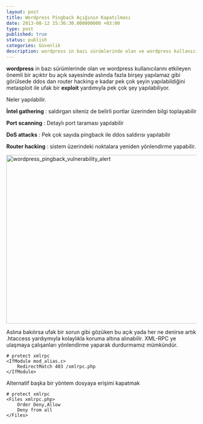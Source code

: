 ```yaml
---
layout: post
title: Wordpress Pingback Açığının Kapatılması
date: 2013-08-12 15:36:30.000000000 +03:00
type: post
published: true
status: publish
categories: Güvenlik
description: wordpress in bazı sürümlerinde olan ve wordpress kullanıcılarını etkileyen önemli bir açıktır bu açık sayesinde aslında fazla birşey yapılamaz
---
```

<p><strong>wordpress</strong> in bazı sürümlerinde olan ve wordpress kullanıcılarını etkileyen önemli bir açıktır bu açık sayesinde aslında fazla birşey yapılamaz gibi görülsede ddos dan router hacking e kadar pek çok şeyin yapılabildiğini metasploit ile ufak bir <strong>exploit</strong> yardımıyla pek çok şey yapılabiliyor.</p>
<p>Neler yapılabilir.</p>
<p><strong>İntel gathering</strong> : saldırgan siteniz de belirli portlar üzerinden bilgi toplayabilir</p>
<p><strong>Port scanning</strong> : Detaylı port taraması yapılabilir</p>
<p><strong>DoS attacks</strong> : Pek çok sayıda pingback ile ddos saldırısı yapılabilir</p>
<p><strong>Router hacking</strong> : sistem üzerindeki noktalara yeniden yönlendirme yapabilir.</p>
<p><a href="https://mertcangokgoz.com/wp-content/uploads/2013/08/wordpress_pingback_vulnerability_alert1.png"><img class=" size-full wp-image-211 aligncenter" src="{{ site.baseurl }}/assets/wordpress_pingback_vulnerability_alert1.png" alt="wordpress_pingback_vulnerability_alert" width="586" height="446" /></a></p>
<p>Aslına bakılırsa ufak bir sorun gibi gözüken bu açık yada her ne denirse artık .htaccess yardıymıyla kolaylıkla koruma altına alınabilir. XML-RPC ye ulaşmaya çalışanları yönlendirme yaparak durdurmamız mümkündür.</p>
<pre><code># protect xmlrpc
&lt;IfModule mod_alias.c&gt;
	RedirectMatch 403 /xmlrpc.php
&lt;/IfModule&gt;</code></pre>
<p>Alternatif başka bir yöntem dosyaya erişimi kapatmak</p>
<pre><code># protect xmlrpc
&lt;Files xmlrpc.php&gt;
	Order Deny,Allow
	Deny from all
&lt;/Files&gt;</code></pre>
